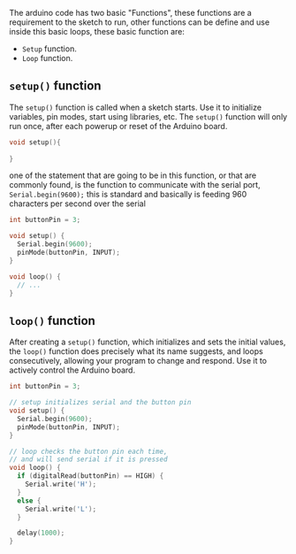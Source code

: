 
The arduino code has two basic "Functions", these functions are a requirement to the sketch to run, other functions can be define and use inside this basic loops, these basic function are:

* `Setup` function.
* `Loop` function.

## `setup()` function

The `setup()` function is called when a sketch starts. Use it to initialize variables, pin modes, start using libraries, etc. The `setup()` function will only run once, after each powerup or reset of the Arduino board.

```C++
void setup(){
  
}
```

one of the statement that are going to be in this function, or that are commonly found, is the function to communicate with the serial port, `Serial.begin(9600);` this is standard and basically is feeding 960 characters per second over the serial

```C++
int buttonPin = 3;

void setup() {
  Serial.begin(9600);
  pinMode(buttonPin, INPUT);
}

void loop() {
  // ...
}
```

## `loop()` function

After creating a `setup()` function, which initializes and sets the initial values, the `loop()` function does precisely what its name suggests, and loops consecutively, allowing your program to change and respond. Use it to actively control the Arduino board.

```C++
int buttonPin = 3;

// setup initializes serial and the button pin
void setup() {
  Serial.begin(9600);
  pinMode(buttonPin, INPUT);
}

// loop checks the button pin each time,
// and will send serial if it is pressed
void loop() {
  if (digitalRead(buttonPin) == HIGH) {
    Serial.write('H');
  }
  else {
    Serial.write('L');
  }

  delay(1000);
}
```



